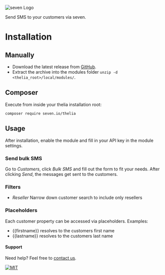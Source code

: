 ![](https://www.seven.io/wp-content/uploads/Logo.svg "seven Logo")

Send SMS to your customers via seven.

# Installation

## Manually
* Download the latest release from [GitHub](http://github.com/seven-io/thelia/releases/latest/download/seven-telia-latest.zip).
* Extract the archive into the modules folder `unzip -d <thelia_root>/local/modules/`.

## Composer
Execute from inside your thelia installation root:

`composer require seven.io/thelia`

## Usage

After installation, enable the module and fill in your API key in the module settings.

### Send bulk SMS
Go to *Customers*, click *Bulk SMS* and fill out the form to fit your needs.
After clicking *Send*, the messages get sent to the customers.

### Filters
- *Reseller* Narrow down customer search to include only resellers

### Placeholders

Each customer property can be accessed via placeholders.
Examples: 

* {{firstname}} resolves to the customers first name
* {{lastname}} resolves to the customers last name

#### Support

Need help? Feel free to [contact us](https://www.seven.io/en/company/contact/).

[![MIT](https://img.shields.io/badge/License-MIT-teal.svg)](LICENSE)
